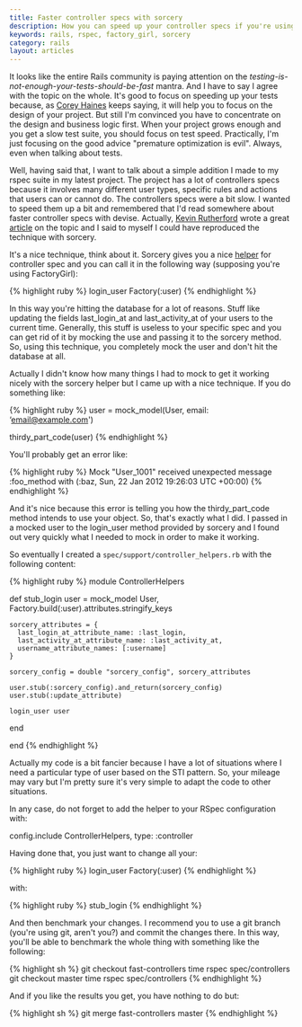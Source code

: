 ```yaml
---
title: Faster controller specs with sorcery
description: How you can speed up your controller specs if you're using sorcery
keywords: rails, rspec, factory_girl, sorcery
category: rails
layout: articles
---
```


It looks like the entire Rails community is paying attention on the
*testing-is-not-enough-your-tests-should-be-fast* mantra. And I have to say I
agree with the topic on the whole. It's good to focus on speeding up your
tests because, as [Corey Haines](http://coreyhaines.com/) keeps saying, it
will help you to focus on the design of your project. But still I'm convinced
you have to concentrate on the design and business logic first. When your
project grows enough and you get a slow test suite, you should focus on test
speed. Practically, I'm just focusing on the good advice "premature
optimization is evil". Always, even when talking about tests.

Well, having said that, I want to talk about a simple addition I made to my
rspec suite in my latest project. The project has a lot of controllers specs
because it involves many different user types, specific rules and actions that
users can or cannot do. The controllers specs were a bit slow. I wanted to
speed them up a bit and remembered that I'd read somewhere about faster
controller specs with devise. Actually, [Kevin
Rutherford](http://www.kevinrutherford.co.uk/) wrote a great
[article](http://silkandspinach.net/2011/08/07/faster-rails-controller-specs/)
on the topic and I said to myself I could have reproduced the technique with
sorcery.

It's a nice technique, think about it. Sorcery gives you a nice
[helper](https://github.com/NoamB/sorcery/blob/master/lib/sorcery/test_helpers/rails.rb)
for controller spec and you can call it in the following way (supposing you're
using FactoryGirl):

{% highlight ruby %}
login_user Factory(:user)
{% endhighlight %}

In this way you're hitting the database for a lot of reasons. Stuff like
updating the fields last_login_at and last_activity_at of your users to the
current time. Generally, this stuff is useless to your specific spec and you
can get rid of it by mocking the use and passing it to the sorcery method. So,
using this technique, you completely mock the user and don't hit the database
at all.

Actually I didn't know how many things I had to mock to get it working nicely
with the sorcery helper but I came up with a nice technique. If you do
something like:

{% highlight ruby %}
user = mock_model(User, email: ‘email@example.com')

thirdy_part_code(user)
{% endhighlight %}

You'll probably get an error like:

{% highlight ruby %}
Mock "User_1001" received unexpected message :foo_method with (:baz, Sun, 22 Jan 2012 19:26:03 UTC +00:00)
{% endhighlight %}

And it's nice because this error is telling you how the thirdy_part_code
method intends to use your object. So, that's exactly what I did. I passed in
a mocked user to the login_user method provided by sorcery and I found out
very quickly what I needed to mock in order to make it working.

So eventually I created a `spec/support/controller_helpers.rb` with the
following content:

{% highlight ruby %}
module ControllerHelpers

  def stub_login
    user = mock_model User, Factory.build(:user).attributes.stringify_keys

    sorcery_attributes = {
      last_login_at_attribute_name: :last_login,
      last_activity_at_attribute_name: :last_activity_at,
      username_attribute_names: [:username]
    }

    sorcery_config = double "sorcery_config", sorcery_attributes

    user.stub(:sorcery_config).and_return(sorcery_config)
    user.stub(:update_attribute)

    login_user user
  end

end
{% endhighlight %}

Actually my code is a bit fancier because I have a lot of situations where I
need a particular type of user based on the STI pattern. So, your mileage may
vary but I'm pretty sure it's very simple to adapt the code to other
situations.

In any case, do not forget to add the helper to your RSpec configuration with:

config.include ControllerHelpers, type: :controller

Having done that, you just want to change all your:

{% highlight ruby %}
login_user Factory(:user)
{% endhighlight %}

with:

{% highlight ruby %}
stub_login
{% endhighlight %}

And then benchmark your changes. I recommend you to use a git branch (you're
using git, aren't you?) and commit the changes there. In this way, you'll be
able to benchmark the whole thing with something like the following:

{% highlight sh %}
git checkout fast-controllers
time rspec spec/controllers
git checkout master
time rspec spec/controllers
{% endhighlight %}

And if you like the results you get, you have nothing to do but:

{% highlight sh %}
git merge fast-controllers master
{% endhighlight %}
